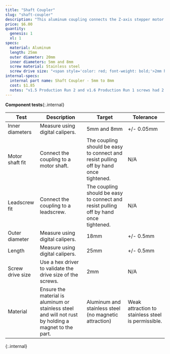 ```yaml
---
title: "Shaft Coupler"
slug: "shaft-coupler"
description: "This aluminum coupling connects the Z-axis stepper motor to the leadscrew to allow FarmBot to move in the Z direction."
price: $6.00
quantity:
  genesis: 1
  xl: 1
specs:
  material: Aluminum
  length: 25mm
  outer diameter: 20mm
  inner diameters: 5mm and 8mm
  screw material: Stainless steel
  screw drive size: "<span style='color: red; font-weight: bold;'>2mm hex</span>"
internal-specs:
  internal part name: Shaft Coupler - 5mm to 8mm
  cost: $1.85
  notes: "v1.5 Production Run 2 and v1.6 Production Run 1 screws had 2.5mm drive instead of 2mm, requiring an extra allen key to be added to the kit. Screws must be stainless steel and have <span style='color: red; font-weight: bold;'>2mm hex drive.</span>"
---
```


**Component tests**{:.internal}

|Test         |Description  |Target       |Tolerance    |
|-------------|-------------|-------------|-------------|
|Inner diameters|Measure using digital calipers.|5mm and 8mm|+/- 0.05mm
|Motor shaft fit|Connect the coupling to a motor shaft.|The coupling should be easy to connect and resist pulling off by hand once tightened.|N/A
|Leadscrew fit|Connect the coupling to a leadscrew.|The coupling should be easy to connect and resist pulling off by hand once tightened.|N/A
|Outer diameter|Measure using digital calipers.|18mm|+/- 0.5mm
|Length       |Measure using digital calipers.|25mm|+/- 0.5mm
|Screw drive size|Use a hex driver to validate the drive size of the screws.|2mm|N/A
|Material     |Ensure the material is aluminum or stainless steel and will not rust by holding a magnet to the part.|Aluminum and stainless steel (no magnetic attraction)|Weak attraction to stainless steel is permissible.
{:.internal}
